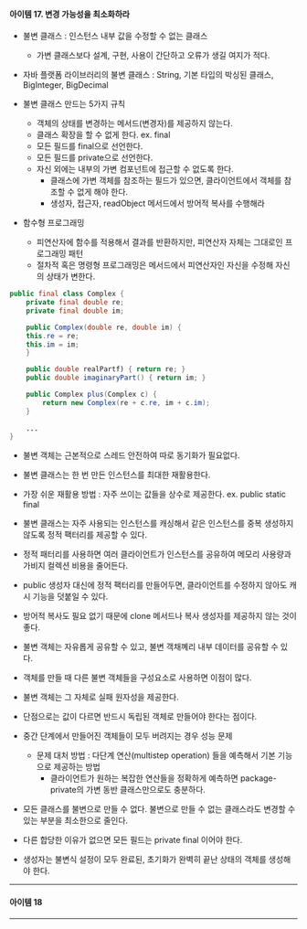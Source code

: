 #### 아이템 17. 변경 가능성을 최소화하라
- 불변 클래스 : 인스턴스 내부 값을 수정할 수 없는 클래스
  - 가변 클래스보다 설계, 구현, 사용이 간단하고 오류가 생길 여지가 적다.
- 자바 플랫폼 라이브러리의 불변 클래스 : String, 기본 타입의 박싱된 클래스, BigInteger, BigDecimal


- 불변 클래스 만드는 5가지 규칙
  - 객체의 상태를 변경하는 메서드(변경자)를 제공하지 않는다.
  - 클래스 확장을 할 수 없게 한다. ex. final
  - 모든 필드를 final으로 선언한다.
  - 모든 필드를 private으로 선언한다.
  - 자신 외에는 내부의 가변 컴포넌트에 접근할 수 없도록 한다.
    - 클래스에 가변 객체를 참조하는 필드가 있으면, 클라이언트에서 객체를 참조할 수 없게 해야 한다.
    - 생성자, 접근자, readObject 메서드에서 방어적 복사를 수행해라


- 함수형 프로그래밍 
  - 피연산자에 함수를 적용해서 결과를 반환하지만, 피연산자 자체는 그대로인 프로그래밍 패턴
  - 절차적 혹은 명령형 프로그래밍은 메서드에서 피연산자인 자신을 수정해 자신의 상태가 변한다.

    
```java
public final class Complex { 
    private final double re; 
    private final double im;

    public Complex(double re, double im) { 
    this.re = re;
    this.im = im; 
    }

    public double realPartf) { return re; } 
    public double imaginaryPart() { return im; }

    public Complex plus(Complex c) {
        return new Complex(re + c.re, im + c.im);
    }
    
    ...
}
```

- 불변 객체는 근본적으로 스레드 안전하여 따로 동기화가 필요없다.
- 불변 클래스는 한 번 만든 인스턴스를 최대한 재활용한다.
- 가장 쉬운 재활용 방법 : 자주 쓰이는 값들을 상수로 제공한다. ex. public static final


- 불변 클래스는 자주 사용되는 인스턴스를 캐싱해서 같은 인스턴스를 중복 생성하지 않도록 정적 팩터리를 제공할 수 있다.
- 정적 패터리를 사용하면 여러 클라이언트가 인스턴스를 공유하여 메모리 사용량과 가비지 컬렉션 비용을 줄어든다.
- public 생성자 대신에 정적 팩터리를 만들어두면, 클라이언트를 수정하지 않아도 캐시 기능을 덧붙일 수 있다.
- 방어적 복사도 필요 없기 때문에 clone 메서드나 복사 생성자를 제공하지 않는 것이 좋다.


- 불변 객체는 자유롭게 공유할 수 있고, 불변 객채꼐리 내부 데이터를 공유할 수 있다.
- 객체를 만들 때 다른 불변 객체들을 구성요소로 사용하면 이점이 많다.
- 불변 객체는 그 자체로 실패 원자성을 제공한다.
- 단점으로는 값이 다르면 반드시 독립된 객체로 만들어야 한다는 점이다.


- 중간 단계에서 만들어진 객체들이 모두 버려지는 경우 성능 문제
  - 문제 대처 방법 : 다단계 연산(multistep operation) 들을 예측해서 기본 기능으로 제공하는 방법
     - 클라이언트가 원하는 복잡한 연산들을 정확하게 예측하면 package-private의 가변 동반 클래스만으로도 충분하다.


- 모든 클래스를 불변으로 만들 수 없다. 불변으로 만들 수 없는 클래스라도 변경할 수 있는 부분을 최소한으로 줄인다.
- 다른 합당한 이유가 없으면 모든 필드는 private final 이어야 한다.
- 생성자는 불변식 설정이 모두 완료된, 초기화가 완벽히 끝난 상태의 객체를 생성해야 한다.
---
#### 아이템 18

---

